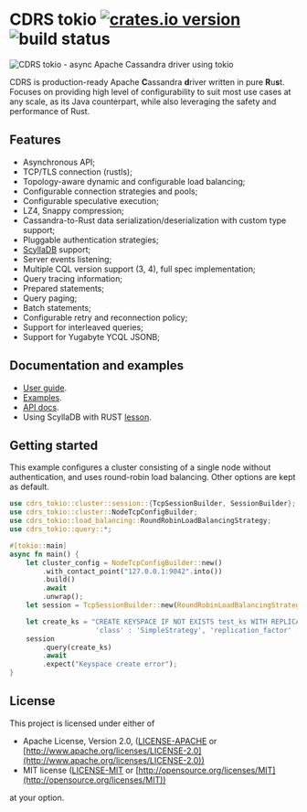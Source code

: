 # CDRS tokio [![crates.io version](https://img.shields.io/crates/v/cdrs-tokio.svg)](https://crates.io/crates/cdrs-tokio) ![build status](https://github.com/krojew/cdrs-tokio/actions/workflows/rust.yml/badge.svg)

![CDRS tokio - async Apache Cassandra driver using tokio](./cdrs-logo.png)

CDRS is production-ready Apache **C**assandra **d**river written in pure **R**u**s**t. Focuses on providing high
level of configurability to suit most use cases at any scale, as its Java counterpart, while also leveraging the
safety and performance of Rust.

## Features

- Asynchronous API;
- TCP/TLS connection (rustls);
- Topology-aware dynamic and configurable load balancing;
- Configurable connection strategies and pools;
- Configurable speculative execution;
- LZ4, Snappy compression;
- Cassandra-to-Rust data serialization/deserialization with custom type support;
- Pluggable authentication strategies;
- [ScyllaDB](https://www.scylladb.com/) support;
- Server events listening;
- Multiple CQL version support (3, 4), full spec implementation;
- Query tracing information;
- Prepared statements;
- Query paging;
- Batch statements;
- Configurable retry and reconnection policy;
- Support for interleaved queries;
- Support for Yugabyte YCQL JSONB;

## Documentation and examples

- [User guide](./documentation).
- [Examples](./cdrs-tokio/examples).
- [API docs](https://docs.rs/cdrs-tokio/latest/cdrs_tokio/).
- Using ScyllaDB with RUST [lesson](https://university.scylladb.com/courses/using-scylla-drivers/lessons/rust-and-scylla/).

## Getting started

This example configures a cluster consisting of a single node without authentication, and uses round-robin 
load balancing. Other options are kept as default.

```rust
use cdrs_tokio::cluster::session::{TcpSessionBuilder, SessionBuilder};
use cdrs_tokio::cluster::NodeTcpConfigBuilder;
use cdrs_tokio::load_balancing::RoundRobinLoadBalancingStrategy;
use cdrs_tokio::query::*;

#[tokio::main]
async fn main() {
    let cluster_config = NodeTcpConfigBuilder::new()
        .with_contact_point("127.0.0.1:9042".into())
        .build()
        .await
        .unwrap();
    let session = TcpSessionBuilder::new(RoundRobinLoadBalancingStrategy::new(), cluster_config).build();

    let create_ks = "CREATE KEYSPACE IF NOT EXISTS test_ks WITH REPLICATION = { \
                     'class' : 'SimpleStrategy', 'replication_factor' : 1 };";
    session
        .query(create_ks)
        .await
        .expect("Keyspace create error");
}
```

## License

This project is licensed under either of

- Apache License, Version 2.0, ([LICENSE-APACHE](LICENSE-APACHE) or [http://www.apache.org/licenses/LICENSE-2.0](http://www.apache.org/licenses/LICENSE-2.0))
- MIT license ([LICENSE-MIT](LICENSE-MIT) or [http://opensource.org/licenses/MIT](http://opensource.org/licenses/MIT))

at your option.
